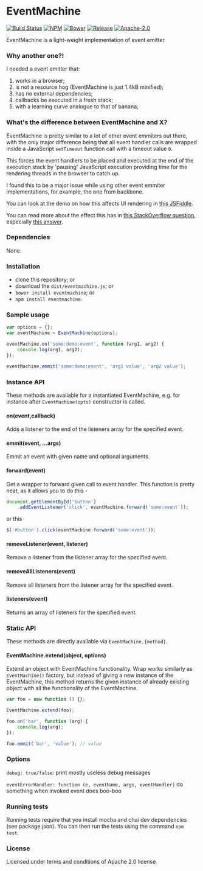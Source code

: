 EventMachine
================

[![Build Status](http://img.shields.io/travis/Addvilz/eventmachine.svg?style=flat-square)](https://travis-ci.org/Addvilz/eventmachine)
[![NPM](http://img.shields.io/npm/v/eventmachine.svg?style=flat-square)](https://www.npmjs.com/package/eventmachine)
[![Bower](http://img.shields.io/bower/v/eventmachine.svg?style=flat-square)](http://bower.io/search/?q=eventmachine)
[![Release](http://img.shields.io/github/release/Addvilz/eventmachine.svg?style=flat-square)](https://github.com/Addvilz/eventmachine/releases)
[![Apache-2.0](http://img.shields.io/npm/l/eventmachine.svg?style=flat-square)](https://github.com/Addvilz/eventmachine/)

EventMachine is a light-weight implementation of event emitter.

### Why another one?!

I needed a event emitter that:

1. works in a browser;
2. is not a resource hog (EventMachine is just 1.4kB minified);
3. has no external dependencies;
4. callbacks be executed in a fresh stack;
5. with a learning curve analogue to that of banana;

### What's the difference between EventMachine and X?

EventMachine is pretty similar to a lot of other event emmiters out there, with the only major difference being that all event handler calls are wrapped inside a JavaScript `setTimeout` function call with a timeout value `0`.

This forces the event handlers to be placed and executed at the end of the execution stack by 'pausing' JavaScript execution providing time for the rendering threads in the browser to catch up.

I found this to be a major issue while using other event emmiter implementations, for example, the one from backbone.

You can look at the demo on how this affects UI rendering in [this JSFiddle](https://jsfiddle.net/atnwp3nc/1/).

You can read more about the effect this has in [this StackOverflow question](http://stackoverflow.com/questions/779379/why-is-settimeoutfn-0-sometimes-useful), especially [this answer](http://stackoverflow.com/a/4575011/1653859).

### Dependencies

None.

### Installation

- clone this repository; or
- download the `dist/eventmachine.js`; or
- `bower install eventmachine`; or
- `npm install eventmachine`.

### Sample usage

```js
var options = {};
var eventMachine = EventMachine(options);

eventMachine.on('some:demo:event', function (arg1, arg2) {
    console.log(arg1, arg2);
});

eventMachine.emmit('some:demo:event', 'arg1 value', 'arg2 value');
```

### Instance API

These methods are available for a instantiated EventMachine, e.g. for instance after `EventMachine(opts)` constructor is called.

#### on(event,callback)

Adds a listener to the end of the listeners array for the specified event.

#### emmit(event, ...args)

Emmit an event with given name and optional arguments.

#### forward(event)

Get a wrapper to forward given call to event handler. This function is pretty neat, as it allows you to do this -

```js
document.getElementById('button')
    .addEventListener('click', eventMachine.forward('some:event'));
```

or this

```js
$('#button').click(eventMachine.forward('some:event'));
```

#### removeListener(event, listener)

Remove a listener from the listener array for the specified event.

#### removeAllListeners(event)

Remove all listeners from the listener array for the specified event.

#### listeners(event)

Returns an array of listeners for the specified event.

### Static API

These methods are directly available via `EventMachine.{method}`.

#### EventMachine.extend(object, options)

Extend an object with EventMachine functionality. Wrap works similarly as `EventMachine()` factory, but instead of giving a new instance
of the EventMachine, this method returns the given instance of already existing object with all the functionality of the EventMachine.


```js
var foo = new function () {};

EventMachine.extend(foo);

foo.on('bar', function (arg) {
    console.log(arg);
});

foo.emmit('bar', 'value'); // value

```

### Options


`debug: true/false`: print mostly useless debug messages

`eventErrorHandler: function (e, eventName, args, eventHandler)` do something when invoked event does boo-boo


### Running tests

Running tests require that you install mocha and chai dev dependencies (see package.json). You can then run the tests using the command `npm test`.

### License

Licensed under terms and conditions of Apache 2.0 license.

